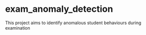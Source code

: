 # exam_anomaly_detection
This project aims to identify anomalous student behaviours during examination
